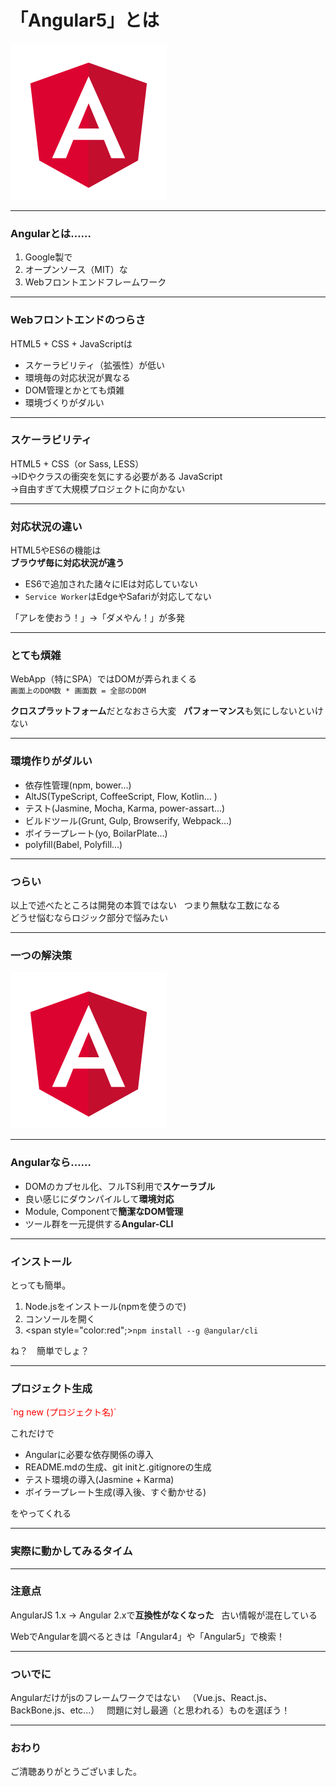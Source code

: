 # 「Angular5」とは

![logo](assets/angular.png)

---

### Angularとは……

1. Google製で
2. オープンソース（MIT）な
3. Webフロントエンドフレームワーク  

---

### Webフロントエンドのつらさ

HTML5 + CSS + JavaScriptは

- スケーラビリティ（拡張性）が低い
- 環境毎の対応状況が異なる
- DOM管理とかとても煩雑
- 環境づくりがダルい

---

### スケーラビリティ

HTML5 + CSS（or Sass, LESS）  
→IDやクラスの衝突を気にする必要がある
JavaScript  
→自由すぎて大規模プロジェクトに向かない

---

### 対応状況の違い

HTML5やES6の機能は  
**ブラウザ毎に対応状況が違う**

- ES6で追加された諸々にIEは対応していない
- `Service Worker`はEdgeやSafariが対応してない

「アレを使おう！」→「ダメやん！」が多発

---

### とても煩雑

WebApp（特にSPA）ではDOMが弄られまくる  
`画面上のDOM数 * 画面数 = 全部のDOM`

**クロスプラットフォーム**だとなおさら大変  
**パフォーマンス**も気にしないといけない

---

### 環境作りがダルい

- 依存性管理(npm, bower...)
- AltJS(TypeScript, CoffeeScript, Flow, Kotlin... )
- テスト(Jasmine, Mocha, Karma, power-assart...)
- ビルドツール(Grunt, Gulp, Browserify, Webpack...)
- ボイラープレート(yo, BoilarPlate...)
- polyfill(Babel, Polyfill...)

---

### つらい 

以上で述べたところは開発の本質ではない  
つまり無駄な工数になる  
どうせ悩むならロジック部分で悩みたい

---

### 一つの解決策

![logo](assets/angular.png)

---
### Angularなら……

- DOMのカプセル化、フルTS利用で**スケーラブル**
- 良い感じにダウンパイルして**環境対応**
- Module, Componentで**簡潔なDOM管理**
- ツール群を一元提供する**Angular-CLI**

---

### インストール

とっても簡単。

1. Node.jsをインストール(npmを使うので)
2. コンソールを開く
3. <span style="color:red";>`npm install --g @angular/cli`</span>

ね？　簡単でしょ？

---

### プロジェクト生成

<p style="color:red;">`ng new (プロジェクト名)`</p>

これだけで

+ Angularに必要な依存関係の導入
+ README.mdの生成、git initと.gitignoreの生成
+ テスト環境の導入(Jasmine + Karma)
+ ボイラープレート生成(導入後、すぐ動かせる)

をやってくれる

---

### 実際に動かしてみるタイム

---

### 注意点

AngularJS 1.x → Angular 2.xで**互換性がなくなった**  
古い情報が混在している

WebでAngularを調べるときは「Angular4」や「Angular5」で検索！

---

### ついでに

Angularだけがjsのフレームワークではない  
（Vue.js、React.js、BackBone.js、etc...）  
問題に対し最適（と思われる）ものを選ぼう！

---

### おわり

ご清聴ありがとうございました。
